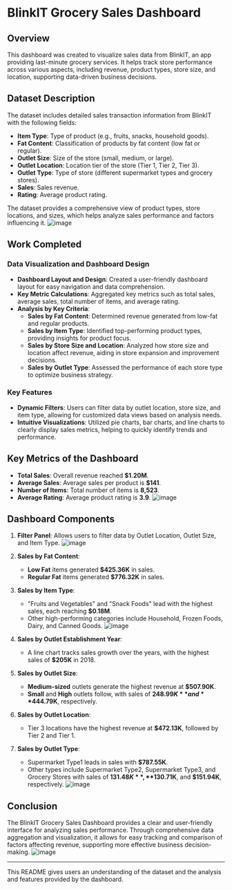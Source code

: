 # BlinkIT Grocery Sales Dashboard

## Overview

This dashboard was created to visualize sales data from BlinkIT, an app providing last-minute grocery services. It helps track store performance across various aspects, including revenue, product types, store size, and location, supporting data-driven business decisions.

## Dataset Description

The dataset includes detailed sales transaction information from BlinkIT with the following fields:
- **Item Type**: Type of product (e.g., fruits, snacks, household goods).
- **Fat Content**: Classification of products by fat content (low fat or regular).
- **Outlet Size**: Size of the store (small, medium, or large).
- **Outlet Location**: Location tier of the store (Tier 1, Tier 2, Tier 3).
- **Outlet Type**: Type of store (different supermarket types and grocery stores).
- **Sales**: Sales revenue.
- **Rating**: Average product rating.

The dataset provides a comprehensive view of product types, store locations, and sizes, which helps analyze sales performance and factors influencing it.
![image](https://github.com/user-attachments/assets/8443e84a-b9c5-45b3-8a5b-ae302e7b92d0)

## Work Completed

### Data Visualization and Dashboard Design
- **Dashboard Layout and Design**: Created a user-friendly dashboard layout for easy navigation and data comprehension.
- **Key Metric Calculations**: Aggregated key metrics such as total sales, average sales, total number of items, and average rating.
- **Analysis by Key Criteria**:
  - **Sales by Fat Content**: Determined revenue generated from low-fat and regular products.
  - **Sales by Item Type**: Identified top-performing product types, providing insights for product focus.
  - **Sales by Store Size and Location**: Analyzed how store size and location affect revenue, aiding in store expansion and improvement decisions.
  - **Sales by Outlet Type**: Assessed the performance of each store type to optimize business strategy.

### Key Features
- **Dynamic Filters**: Users can filter data by outlet location, store size, and item type, allowing for customized data views based on analysis needs.
- **Intuitive Visualizations**: Utilized pie charts, bar charts, and line charts to clearly display sales metrics, helping to quickly identify trends and performance.

## Key Metrics of the Dashboard

- **Total Sales**: Overall revenue reached **$1.20M**.
- **Average Sales**: Average sales per product is **$141**.
- **Number of Items**: Total number of items is **8,523**.
- **Average Rating**: Average product rating is **3.9**.
![image](https://github.com/user-attachments/assets/0ec2763b-7f91-48ae-8381-5bd4d2b8c54b)

## Dashboard Components

1. **Filter Panel**: Allows users to filter data by Outlet Location, Outlet Size, and Item Type.
![image](https://github.com/user-attachments/assets/8134c411-8f75-45fd-8b1d-e84f08196ab6)

2. **Sales by Fat Content**:
   - **Low Fat** items generated **$425.36K** in sales.
   - **Regular Fat** items generated **$776.32K** in sales.

3. **Sales by Item Type**:
   - "Fruits and Vegetables" and "Snack Foods" lead with the highest sales, each reaching **$0.18M**.
   - Other high-performing categories include Household, Frozen Foods, Dairy, and Canned Goods.
![image](https://github.com/user-attachments/assets/f2761f2b-4e44-4eab-9a02-2e827bf66961)

4. **Sales by Outlet Establishment Year**:
   - A line chart tracks sales growth over the years, with the highest sales of **$205K** in 2018.

5. **Sales by Outlet Size**:
   - **Medium-sized** outlets generate the highest revenue at **$507.90K**.
   - **Small** and **High** outlets follow, with sales of **$248.99K** and **$444.79K**, respectively.

6. **Sales by Outlet Location**:
   - Tier 3 locations have the highest revenue at **$472.13K**, followed by Tier 2 and Tier 1.

7. **Sales by Outlet Type**:
   - Supermarket Type1 leads in sales with **$787.55K**.
   - Other types include Supermarket Type2, Supermarket Type3, and Grocery Stores with sales of **$131.48K**, **$130.71K**, and **$151.94K**, respectively.
![image](https://github.com/user-attachments/assets/a016d012-6cdf-4cf8-972e-dd8294ec360c)

## Conclusion

The BlinkIT Grocery Sales Dashboard provides a clear and user-friendly interface for analyzing sales performance. Through comprehensive data aggregation and visualization, it allows for easy tracking and comparison of factors affecting revenue, supporting more effective business decision-making.
![image](https://github.com/user-attachments/assets/eb4e1c77-8e6c-4bf6-8b1c-d9f5f3a4abb3)

---

This README gives users an understanding of the dataset and the analysis and features provided by the dashboard.

